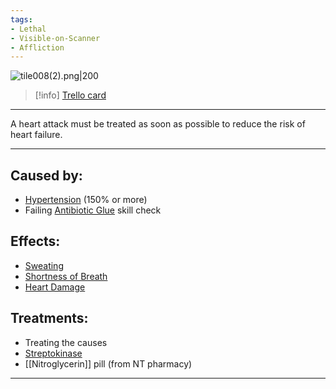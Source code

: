 ```yaml
---
tags:
- Lethal
- Visible-on-Scanner
- Affliction
---
```


![tile008(2).png\|200](/Heart/Heart%20Attack%20-%20Attachments/6718845db30472d958dd7c24.png)

> [!info] [Trello card](https://trello.com/c/hkfUBbpo/83-heart-attack)

---

A heart attack must be treated as soon as possible to reduce the risk of heart failure.

---

## Caused by:

- [Hypertension](../Blood/Hypertension.md) (150% or more)
- Failing [Antibiotic Glue](../Items/Antibiotic%20Glue.md) skill check

## Effects:

- [Sweating](../Symptoms/Sweating.md)
- [Shortness of Breath](../Symptoms/Shortness%20of%20Breath.md)
- [Heart Damage](Heart%20Damage.md)

## Treatments:

- Treating the causes
- [Streptokinase](../Items/Streptokinase.md)
- [[Nitroglycerin]] pill (from NT pharmacy)

---

